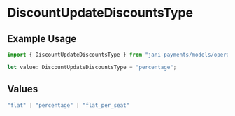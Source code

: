 # DiscountUpdateDiscountsType

## Example Usage

```typescript
import { DiscountUpdateDiscountsType } from "jani-payments/models/operations";

let value: DiscountUpdateDiscountsType = "percentage";
```

## Values

```typescript
"flat" | "percentage" | "flat_per_seat"
```